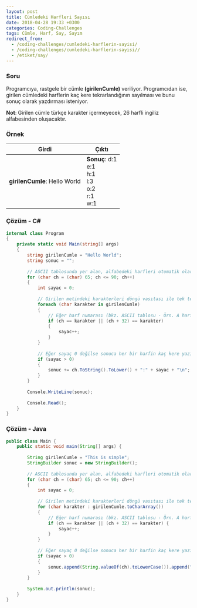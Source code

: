 ```yaml
---
layout: post
title: Cümledeki Harfleri Sayısı
date: 2018-04-28 19:33 +0300
categories: Coding-Challenges
tags: Cümle, Harf, Say, Sayım
redirect_from:
  - /coding-challenges/cumledeki-harflerin-sayisi/
  - /coding-challenges/cumledeki-harflerin-sayisi//
  - /etiket/say/
---
```

### Soru
Programcıya, rastgele bir cümle **(girilenCumle)** veriliyor. Programcıdan ise, girilen cümledeki harflerin kaç kere tekrarlandığının sayılması ve bunu sonuç olarak yazdırması isteniyor.

**Not**: Girilen cümle türkçe karakter içermeyecek, 26 harfli ingiliz alfabesinden oluşacaktır.

### Örnek

| Girdi                         | Çıktı                                                    |
|-------------------------------|----------------------------------------------------------|
| **girilenCumle**: Hello World | **Sonuç**: d:1<br>e:1<br>h:1<br>l:3<br>o:2<br>r:1<br>w:1 |

### Çözüm - C#
```csharp
internal class Program
{
    private static void Main(string[] args)
    {
        string girilenCumle = "Hello World";
        string sonuc = "";
 
        // ASCII tablosunda yer alan, alfabedeki harfleri otomatik olarak yükle
        for (char ch = (char) 65; ch <= 90; ch++)
        {
            int sayac = 0;
 
            // Girilen metindeki karakterleri döngü vasıtası ile tek tek al
            foreach (char karakter in girilenCumle)
            {
                // Eğer harf numarası (bkz. ASCII tablosu - Örn. A harf 65) var ise sayacı arttır
                if (ch == karakter || (ch + 32) == karakter)
                {
                    sayac++;
                }
            }
 
            // Eğer sayaç 0 değilse sonuca her bir harfin kaç kere yazıldığını ekle
            if (sayac > 0)
            {
                sonuc += ch.ToString().ToLower() + ":" + sayac + "\n";
            }
        }
 
        Console.WriteLine(sonuc);
 
        Console.Read();
    }
}
```

### Çözüm - Java
```java
public class Main {
    public static void main(String[] args) {
 
        String girilenCumle = "This is simple";
        StringBuilder sonuc = new StringBuilder();
 
        // ASCII tablosunda yer alan, alfabedeki harfleri otomatik olarak yükle
        for (char ch = (char) 65; ch <= 90; ch++)
        {
            int sayac = 0;
 
            // Girilen metindeki karakterleri döngü vasıtası ile tek tek al
            for (char karakter : girilenCumle.toCharArray())
            {
                // Eğer harf numarası (bkz. ASCII tablosu - Örn. A harf 65) var ise sayacı arttır
                if (ch == karakter || (ch + 32) == karakter) {
                    sayac++;
                }
            }
 
            // Eğer sayaç 0 değilse sonuca her bir harfin kaç kere yazıldığını ekle
            if (sayac > 0)
            {
                sonuc.append(String.valueOf(ch).toLowerCase()).append(":").append(sayac).append("\n");
            }
        }
 
        System.out.println(sonuc);
    }
}
```